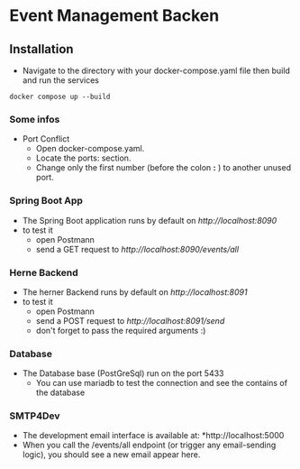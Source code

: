 # Event Management Backen

## Installation

* Navigate to the directory with your docker-compose.yaml file then build and run the services

```
docker compose up --build

```

### Some infos

* Port Conflict
    * Open docker-compose.yaml.
    * Locate the ports: section.
    * Change only the first number (before the colon **:** ) to another unused port.

### Spring Boot App

* The Spring Boot application runs by default on *http://localhost:8090*
* to test it
    * open Postmann
    * send a GET request to *http://localhost:8090/events/all*

### Herne Backend

* The herner Backend runs by default on *http://localhost:8091*
* to test it
    * open Postmann
    * send a POST request to *http://localhost:8091/send*
    * don't forget to pass the required arguments :)

### Database

* The Database base (PostGreSql) run on the port 5433
    * You can use mariadb to test the connection and see the contains of the database

### SMTP4Dev

* The development email interface is available at: *http://localhost:5000
* When you call the /events/all endpoint (or trigger any email-sending logic), you should see a new email appear here.
